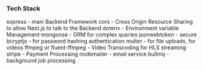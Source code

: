 ### Tech Stack

express - main Backend Framework 
cors - Cross Origin Resource Sharing to allow Next.js to talk to the Backend 
dotenv - Environment variable Management 
mongoose - ORM for complex queries jsonwebtoken - secure 
bcryptjs - for password hashing authentication
multer - for file uploads, for videos 
ffmpeg or fluent-ffmpeg - Video Transcoding for HLS streaming 
stripe - Payment Processing 
nodemailer - email service 
bullmq - background job processing


